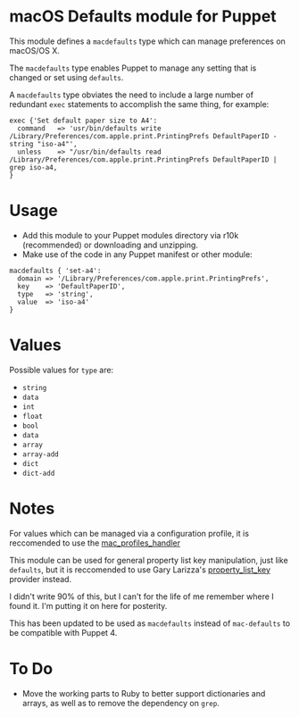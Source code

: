 macOS Defaults module for Puppet
==================

This module defines a `macdefaults` type which can manage preferences on macOS/OS X.

The `macdefaults` type enables Puppet to manage any setting that is changed or set using `defaults`.

A `macdefaults` type obviates the need to include a large number of redundant `exec` statements to accomplish the same thing, for example:

```
exec {'Set default paper size to A4':
  command   => 'usr/bin/defaults write /Library/Preferences/com.apple.print.PrintingPrefs DefaultPaperID -string "iso-a4"',
  unless    => "/usr/bin/defaults read /Library/Preferences/com.apple.print.PrintingPrefs DefaultPaperID | grep iso-a4,
}
```

# Usage

- Add this module to your Puppet modules directory via r10k (recommended) or downloading and unzipping.
- Make use of the code in any Puppet manifest or other module:

```
macdefaults { 'set-a4':
  domain => '/Library/Preferences/com.apple.print.PrintingPrefs',
  key    => 'DefaultPaperID',
  type   => 'string',
  value  => 'iso-a4'
}
```

# Values 

Possible values for `type` are:

* `string`
* `data`
* `int`
* `float`
* `bool`
* `data`
* `array`
* `array-add`
* `dict`
* `dict-add`

# Notes

For values which can be managed via a configuration profile, it is reccomended to use the [mac_profiles_handler](https://github.com/keeleysam/puppet-mac_profiles_handler)

This module can be used for general property list key manipulation, just like `defaults`, but it is reccomended to use Gary Larizza's [property_list_key](https://github.com/glarizza/puppet-property_list_key) provider instead.

I didn't write 90% of this, but I can't for the life of me remember where I found it. I'm putting it on here for posterity.

This has been updated to be used as `macdefaults` instead of `mac-defaults` to be compatible with Puppet 4.

# To Do

* Move the working parts to Ruby to better support dictionaries and arrays, as well as to remove the dependency on `grep`.
